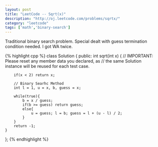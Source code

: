 ```yaml
---
layout: post
title: "LeetCode -- Sqrt(x)"
description: "http://oj.leetcode.com/problems/sqrtx/"
category: "leetcode"
tags: ['math','binary-search']
---
```


Traditional binary search problem. Special dealt with guess termination condition needed. I got WA twice.

{% highlight cpp %}
class Solution {
public:
    int sqrt(int x) {
        // IMPORTANT: Please reset any member data you declared, as
        // the same Solution instance will be reused for each test case.
        
        if(x < 2) return x;
        
        // Binary Searhc Method
        int l = 1, u = x, b, guess = x;
        
        while(true){
            b = x / guess;
            if(b >= guess) return guess;
            else{
                u = guess; l = b; guess = l + (u - l) / 2;
            }
        }
        return -1;
    }
};
{% endhighlight %}
